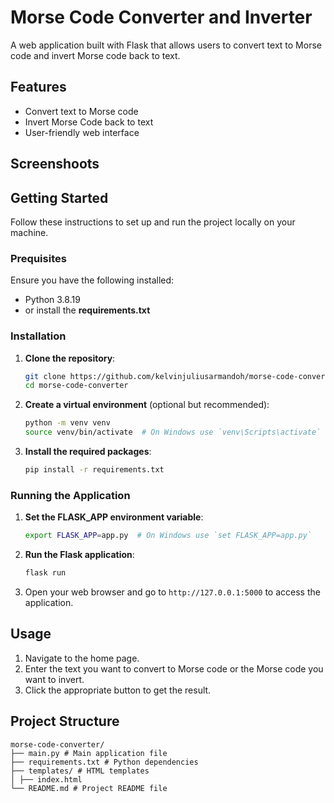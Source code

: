 # Morse Code Converter and Inverter

A web application built with Flask that allows users to convert text to Morse code and invert Morse code back to text.

## Features

* Convert text to Morse code
* Invert Morse Code back to text
* User-friendly web interface

## Screenshoots

## Getting Started

Follow these instructions to set up and run the project locally on your machine.

### Prequisites

Ensure you have the following installed:
- Python 3.8.19
- or install the **requirements.txt**

### Installation
1. **Clone the repository**:

    ```bash
    git clone https://github.com/kelvinjuliusarmandoh/morse-code-converter.git
    cd morse-code-converter
    ```
2. **Create a virtual environment** (optional but recommended):

    ```bash
    python -m venv venv
    source venv/bin/activate  # On Windows use `venv\Scripts\activate`
    ```
3. **Install the required packages**:

    ```bash
    pip install -r requirements.txt
    ```
### Running the Application

1. **Set the FLASK_APP environment variable**:

    ```bash
    export FLASK_APP=app.py  # On Windows use `set FLASK_APP=app.py`
    ```
    
2. **Run the Flask application**:

    ```bash
    flask run
    ```

3. Open your web browser and go to `http://127.0.0.1:5000` to access the application.
   
## Usage

1. Navigate to the home page.
2. Enter the text you want to convert to Morse code or the Morse code you want to invert.
3. Click the appropriate button to get the result.

## Project Structure
```
morse-code-converter/
├── main.py # Main application file
├── requirements.txt # Python dependencies
├── templates/ # HTML templates
│ ├── index.html
└── README.md # Project README file
```
